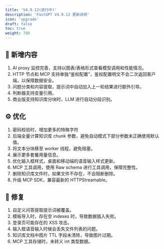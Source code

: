 ```yaml
---
title: 'V4.9.12(进行中)'
description: 'FastGPT V4.9.12 更新说明'
icon: 'upgrade'
draft: false
toc: true
weight: 788
---
```


## 🚀 新增内容

1. AI proxy 监控完善，支持以图表/表格形式查看模型调用和性能情况。
2. HTTP 节点和 MCP 支持单独“鉴权配置”，鉴权配置明文不会二次返回客户端，以保障数据安全。
3. 问题分类和内容提取，提示词中自动加入上一轮结果进行额外引导。
4. 判断器支持变量引用。
5. 商业版支持知识库分块时，LLM 进行自动分段识别。

## ⚙️ 优化

1. 密码校验时，增加更多的特殊字符
2. 后端全量计算知识库 chunk 参数，避免自动模式下部分参数未正确使用默认值。
3. 将文本分块移至 worker 线程，避免阻塞。
4. 展示更多套餐用量信息。
5. 优化输入框样式，桌面和移动端的语音输入样式更新。
6. MCP 工具调用，使用 Raw schema 进行工具调用，保障完整性。
7. 删除知识库文件时，如果文件不存在，不会阻断删除。
8. 升级 MCP SDK，兼容最新的 HTTPStreamable。

## 🐛 修复

1. 自定义问答提取提示词被覆盖。
2. 模板导入时，存在空 indexes 时，导致数据插入失败。
3. 登录页可能存在的 XSS 攻击。
4. 输入框语音输入时候会丢失文件列表的问题。
5. 知识库文档中图片 TTL 字段未清除，导致图片过期。
6. MCP 工具存储时，未转义 int 类型数据。